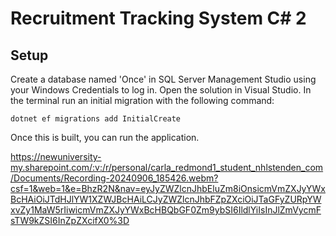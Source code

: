 # Recruitment Tracking System C# 2
## Setup
Create a database named 'Once' in SQL Server Management Studio using your Windows Credentials to log in.
Open the solution in Visual Studio.
In the terminal run an initial migration  with the following command:
```
dotnet ef migrations add InitialCreate
```
Once this is built, you can run the application.


https://newuniversity-my.sharepoint.com/:v:/r/personal/carla_redmond1_student_nhlstenden_com/Documents/Recording-20240906_185426.webm?csf=1&web=1&e=BhzR2N&nav=eyJyZWZlcnJhbEluZm8iOnsicmVmZXJyYWxBcHAiOiJTdHJlYW1XZWJBcHAiLCJyZWZlcnJhbFZpZXciOiJTaGFyZURpYWxvZy1MaW5rIiwicmVmZXJyYWxBcHBQbGF0Zm9ybSI6IldlYiIsInJlZmVycmFsTW9kZSI6InZpZXcifX0%3D
